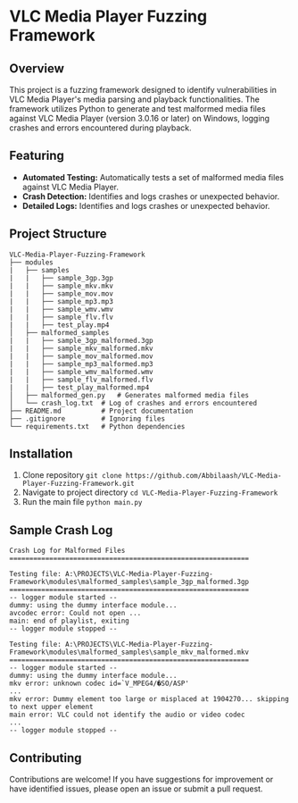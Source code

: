 # VLC Media Player Fuzzing Framework

## Overview
This project is a fuzzing framework designed to identify vulnerabilities in VLC Media Player's media parsing and playback functionalities. The framework utilizes Python to generate and test malformed media files against VLC Media Player (version 3.0.16 or later) on Windows, logging crashes and errors encountered during playback.

## Featuring
- **Automated Testing:** Automatically tests a set of malformed media files against VLC Media Player.
- **Crash Detection:** Identifies and logs crashes or unexpected behavior.
- **Detailed Logs:** Identifies and logs crashes or unexpected behavior.

## Project Structure
```
VLC-Media-Player-Fuzzing-Framework
├── modules
|   ├── samples
|   |   ├── sample_3gp.3gp
|   |   ├── sample_mkv.mkv
|   |   ├── sample_mov.mov
|   |   ├── sample_mp3.mp3
|   |   ├── sample_wmv.wmv
|   |   ├── sample_flv.flv
|   |   ├── test_play.mp4
│   ├── malformed_samples
|   |   ├── sample_3gp_malformed.3gp
|   |   ├── sample_mkv_malformed.mkv
|   |   ├── sample_mov_malformed.mov
|   |   ├── sample_mp3_malformed.mp3
|   |   ├── sample_wmv_malformed.wmv
|   |   ├── sample_flv_malformed.flv
|   |   ├── test_play_malformed.mp4
│   ├── malformed_gen.py   # Generates malformed media files
│   └── crash_log.txt  # Log of crashes and errors encountered
├── README.md          # Project documentation
├── .gitignore         # Ignoring files
└── requirements.txt   # Python dependencies
```

## Installation
1. Clone repository
   ```git clone https://github.com/Abbilaash/VLC-Media-Player-Fuzzing-Framework.git```
2. Navigate to project directory
   ```cd VLC-Media-Player-Fuzzing-Framework```
3. Run the main file
   ```python main.py```

## Sample Crash Log
```
Crash Log for Malformed Files
============================================================

Testing file: A:\PROJECTS\VLC-Media-Player-Fuzzing-Framework\modules\malformed_samples\sample_3gp_malformed.3gp
============================================================
﻿-- logger module started --
dummy: using the dummy interface module...
avcodec error: Could not open ...
main: end of playlist, exiting
-- logger module stopped --

Testing file: A:\PROJECTS\VLC-Media-Player-Fuzzing-Framework\modules\malformed_samples\sample_mkv_malformed.mkv
============================================================
﻿-- logger module started --
dummy: using the dummy interface module...
mkv error: unknown codec id=`V_MPEG4/�SO/ASP'
...
mkv error: Dummy element too large or misplaced at 1904270... skipping to next upper element
main error: VLC could not identify the audio or video codec
...
-- logger module stopped --
```

## Contributing
Contributions are welcome! If you have suggestions for improvement or have identified issues, please open an issue or submit a pull request.

